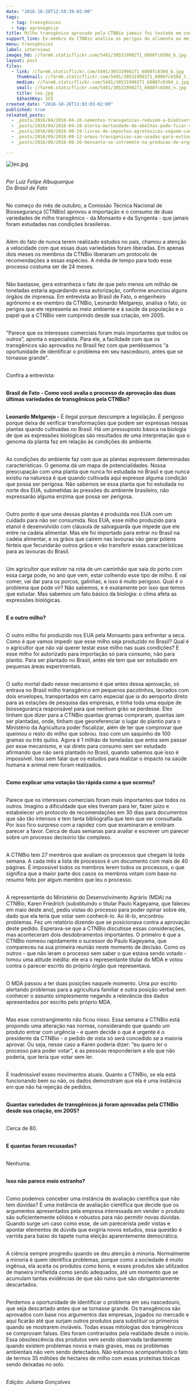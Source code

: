 ```yaml
---
date: "2016-10-28T12:58:39-02:00"
tags:
  - tag: transgênicos
  - tag: agronegócio
title: Milho transgênico aprovado pela CTNBio jamais foi testado em condições brasileiras
support_line: Ex-membro da CTNBio analisa os perigos do alimento ao meio ambiente e à saúde da população
menu: transgênicos
label: interviews
images_hd: //farm6.staticflickr.com/5491/30531998271_6808fc030d_b.jpg
layout: post
files:
  - link: //farm6.staticflickr.com/5491/30531998271_6808fc030d_b.jpg
    thumbnail: //farm6.staticflickr.com/5491/30531998271_6808fc030d_t.jpg
    medium: //farm6.staticflickr.com/5491/30531998271_6808fc030d_z.jpg
    small: //farm6.staticflickr.com/5491/30531998271_6808fc030d_n.jpg
    title: leo.jpg
    $$hashKey: 1CD
created_date: "2016-10-28T13:03:03-02:00"
published: true
releated_posts:
  - _posts/2016/04/2016-04-26-sementes-transgenicas-reduzem-a-biodiversidade-aponta-estudo-da-unicamp.md
  - _posts/2016/04/2016-04-28-alerta-mortandade-de-abelhas-pode-ficar-sem-controle.md
  - _posts/2016/08/2016-08-29-livres-de-impostos-agrotoxicos-seguem-causando-cancer-malformacoes-e-mortes.md
  - _posts/2016/09/2016-09-12-armas-transgenicas-sao-usadas-para-extinguir-especies-a-favor-do-agronegocio.md
  - _posts/2016/08/2016-08-26-monsanto-se-intromete-na-producao-de-organicos-movimentos-criticam-violacoes.md

---
```

<p><img alt="leo.jpg" src="//farm6.staticflickr.com/5491/30531998271_6808fc030d_b.jpg" /><br />
&nbsp;</p>

<p><em>Por Luiz Felipe Albuquerque<br />
Do Brasil de Fato</em></p>

<p><br />
No come&ccedil;o do m&ecirc;s de outubro, a Comiss&atilde;o T&eacute;cnica Nacional de Biosseguran&ccedil;a (CTNBio) aprovou a importa&ccedil;&atilde;o e o consumo de duas variedades de milho transg&ecirc;nico - da Monsanto e da Syngenta - que jamais foram estudadas nas condi&ccedil;&otilde;es brasileiras.</p>

<p><br />
Al&eacute;m do fato de nunca terem realizado estudos no pa&iacute;s, chamou a aten&ccedil;&atilde;o a velocidade com que essas duas variedades foram liberadas. Em apenas dois meses os membros da CTNBio liberaram&nbsp;um protocolo de recomenda&ccedil;&otilde;es a essas esp&eacute;cies. A m&eacute;dia de tempo para todo esse processo costuma ser de 24 meses.</p>

<p><br />
N&atilde;o bastasse, gera estranheza o fato de que pelo menos um milh&atilde;o de toneladas estaria aguardando essa autoriza&ccedil;&atilde;o, conforme anunciou alguns &oacute;rg&atilde;os de imprensa. Em entrevista ao Brasil de Fato, o engenheiro agr&ocirc;nomo e ex-membro da CTNBio, Leonardo Melgarejo, analisa o fato, os perigos que ele representa ao meio ambiente e &agrave; sa&uacute;de da popula&ccedil;&atilde;o e o papel que a CTNBio vem cumprindo desde sua cria&ccedil;&atilde;o, em 2005.</p>

<p><br />
&ldquo;Parece que os interesses comerciais foram mais importantes que todos os outros&rdquo;, aponta o especialista. Para ele, a facilidade com que os transg&ecirc;nicos s&atilde;o aprovados no Brasil fez com que perd&ecirc;ssemos &ldquo;a oportunidade de identificar o problema em seu nascedouro, antes que se tornasse grande&quot;.</p>

<p><br />
Confira a entrevista:</p>

<p><br />
<strong>Brasil de Fato - Como voc&ecirc; avalia o processo de aprova&ccedil;&atilde;o das duas &uacute;ltimas variedades de transg&ecirc;nicos pela CTNBio?</strong></p>

<p><br />
<strong>Leonardo Melgarejo -</strong>&nbsp;&Eacute; ilegal porque descumpre a legisla&ccedil;&atilde;o. &Eacute; perigoso porque deixa de verificar transforma&ccedil;&otilde;es que podem ser expressas nessas plantas quando cultivadas no Brasil. H&aacute; um pressuposto b&aacute;sica na biologia de que as express&otilde;es biol&oacute;gicas s&atilde;o resultados de uma interpreta&ccedil;&atilde;o que o genoma da planta faz em rela&ccedil;&atilde;o &agrave;s condi&ccedil;&otilde;es do ambiente.</p>

<p><br />
As condi&ccedil;&otilde;es do ambiente faz com que as plantas expressem determinadas caracter&iacute;sticas. O genoma d&aacute; um mapa de potencialidades. Nossa preocupa&ccedil;&atilde;o com uma planta que nunca foi estudada no Brasil e que nunca existiu na natureza &eacute; que quando cultivada aqui expresse alguma condi&ccedil;&atilde;o que possa ser perigosa.&nbsp;N&atilde;o sabemos se essa planta que foi estudada no norte dos EUA, submetidas &agrave;s press&otilde;es do ambiente brasileiro, n&atilde;o expressar&atilde;o alguma enzima que possa ser perigosa.</p>

<p><br />
Outro ponto &eacute; que uma dessas plantas &eacute; produzida nos EUA com um cuidado para n&atilde;o ser consumida. Nos EUA, esse milho produzido para etanol &eacute; desenvolvido com cl&aacute;usula de salvaguarda que impede que ele entre na cadeia alimentar. Mas ele foi importado para entrar no Brasil na cadeia alimentar, e os gr&atilde;os que ca&iacute;rem nas lavouras v&atilde;o gerar p&oacute;lens f&eacute;rteis que fecundar&atilde;o outros gr&atilde;os e v&atilde;o transferir essas caracter&iacute;sticas para as lavouras do Brasil.</p>

<p><br />
Um agricultor que estiver na rota de um caminh&atilde;o que saia do porto com essa carga pode, no ano que vem, estar colhendo esse tipo de milho. E vai comer, vai dar para os porcos, galinhas, e isso &eacute; muito perigoso. Qual &eacute; o problema que pode vir? N&atilde;o sabemos, e &eacute; exatamente por isso que temos que estudar. Mas sabemos um fato b&aacute;sico da biologia: o clima afeta as express&otilde;es biol&oacute;gicas.</p>

<p><br />
<strong>E o outro milho?</strong></p>

<p><br />
O outro milho foi produzido nos EUA pela Monsanto para enfrentar a seca. Como &eacute; que vamos impedir que esse milho seja produzido no Brasil? Qual &eacute; o agricultor que n&atilde;o vai querer testar esse milho nas suas condi&ccedil;&otilde;es? E esse milho foi autorizado para importa&ccedil;&atilde;o s&oacute; para consumo, n&atilde;o para plantio. Para ser plantado no Brasil, antes ele tem que ser estudado em pequenas &aacute;reas experimentais.</p>

<p><br />
O salto mortal dado nesse mecanismo &eacute; que antes dessa aprova&ccedil;&atilde;o, s&oacute; entrava no Brasil milho transg&ecirc;nico em pequenos pacotinhos, lacrados com dois envelopes, transportados em carro especial que ia do aeroporto direto para as esta&ccedil;&otilde;es de pesquisa das empresas, e tinha toda uma equipe de biosseguran&ccedil;a respons&aacute;vel para que nenhum gr&atilde;o se perdesse. Eles tinham que dizer para a CTNBio quantas gramas compraram, quantas iam ser plantadas, onde, tinham que georeferenciar o lugar do plantio para o Minist&eacute;rio da Agricultura poder fiscalizar, al&eacute;m de ter que comprovar que queimou o resto do milho que sobrou. Isso com um saquinho de 100 gramas ou tr&ecirc;s quilos. Agora &eacute; 1 milh&atilde;o de toneladas que entra sem passar por esse mecanismo, e vai direto para consumo sem ser estudado afirmando que n&atilde;o ser&aacute; plantado no Brasil, quando sabemos que isso &eacute; imposs&iacute;vel. Isso sem falar que os estudos para realizar o impacto na sa&uacute;de humana e animal nem foram realizados.</p>

<p><br />
<strong>Como explicar uma vota&ccedil;&atilde;o t&atilde;o r&aacute;pida como a que ocorreu?</strong></p>

<p><br />
Parece que os interesses comerciais foram mais importantes que todos os outros. Imagino a dificuldade que eles tiveram para ler, fazer ju&iacute;zo e estabelecer um protocolo de recomenda&ccedil;&otilde;es em 30 dias para documentos que s&atilde;o t&atilde;o intensos e tem tanta bibliografia que tem que ser consultada. Por isso fico surpreso com a rapidez com que examinaram e emitiram parecer a favor. Cerca de duas semanas para avaliar e escrever um parecer sobre um processo decis&oacute;rio t&atilde;o complexo.</p>

<p><br />
A CTNBio tem 27 membros que avaliam os processos que chegam l&aacute; toda semana. A cada m&ecirc;s a lista de processos &eacute; um documento com mais de 40 p&aacute;ginas. &Eacute; imposs&iacute;vel todos os membros lerem todos os processos, o que significa que a maior parte dos casos os membros votam com base no resumo feito por algum membro que leu o processo.</p>

<p><br />
A representante do Minist&eacute;rio do Desenvolvimento Agr&aacute;rio (MDA) na CTNBio, Karen Friedrich (substituindo o titular Paulo Kageyama, que faleceu em maio deste ano), pediu vistas do processo para poder opinar sobre ele, dado que ela teria que votar sem conhec&ecirc;-lo. Ao l&ecirc;-lo, encontrou problemas. Fez um relat&oacute;rio dizendo que se posicionava contra a aprova&ccedil;&atilde;o deste pedido. Esperava-se que a CTNBio discutisse essas considera&ccedil;&otilde;es, mas aconteceram dois desdobramentos importantes. O primeiro &eacute; que a CTNBio nomeou rapidamente o sucessor do Paulo Kageyama, que compareceu na sua primeira reuni&atilde;o neste momento de decis&atilde;o. Como os outros - que n&atilde;o leram o processo sem saber o que estava sendo votado - tomou uma atitude in&eacute;dita: ele era o representante titular do MDA e votou contra o parecer escrito do pr&oacute;prio &oacute;rg&atilde;o que representava.</p>

<p><br />
O MDA passou a ter duas posi&ccedil;&otilde;es naquele momento. Uma por escrito alertando problemas para a agricultura familiar e outra posi&ccedil;&atilde;o verbal sem conhecer o assunto simplesmente negando a relev&acirc;ncia dos dados apresentados por escrito pelo pr&oacute;prio MDA.</p>

<p><br />
Mas esse constrangimento n&atilde;o ficou nisso. Essa semana a CTNBio est&aacute; propondo uma altera&ccedil;&atilde;o nas normas, considerando que quando um produto entrar com urg&ecirc;ncia - e quem decide o que &eacute; urgente &eacute; o presidente da CTNBio - o pedido de vista s&oacute; ser&aacute; concedido se a maioria aprovar. Ou seja, nesse caso a Karen poderia dizer: &ldquo;eu quero ler o processo para poder votar&rdquo;, e as pessoas responderiam a ela que n&atilde;o poderia, que teria que votar sem ler.</p>

<p><br />
&Eacute; inadmiss&iacute;vel esses movimentos atuais. Quanto a CTNBio, se ela est&aacute; funcionando bem ou n&atilde;o, os dados demonstram que ela &eacute; uma inst&acirc;ncia em que n&atilde;o h&aacute; rejei&ccedil;&atilde;o de pedidos.</p>

<p><br />
<strong>Quantas variedades de transg&ecirc;nicos j&aacute; foram aprovadas pela CTNBio desde sua cria&ccedil;&atilde;o, em 2005?</strong></p>

<p><br />
Cerca de 80.</p>

<p><br />
<strong>E quantas foram recusadas?</strong></p>

<p><br />
Nenhuma.</p>

<p><br />
<strong>Isso n&atilde;o parece meio estranho?</strong></p>

<p><br />
Como podemos conceber uma inst&acirc;ncia de avalia&ccedil;&atilde;o cient&iacute;fica que n&atilde;o tem d&uacute;vidas? &Eacute; uma inst&acirc;ncia de avalia&ccedil;&atilde;o cient&iacute;fica que decide que os argumentos apresentados pela empresa interessada em vender o produto s&atilde;o suficientemente s&oacute;lidos e robustos para n&atilde;o permitir novas d&uacute;vidas. Quando surge um caso como esse, de um parecerista pedir vistas e apontar elementos de d&uacute;vida que exigiria novos estudos, essa quest&atilde;o &eacute; varrida para baixo do tapete numa elei&ccedil;&atilde;o aparentemente democr&aacute;tica.</p>

<p><br />
A ci&ecirc;ncia sempre progrediu quando se deu aten&ccedil;&atilde;o &agrave; minoria. Normalmente a minoria &eacute; quem identifica problemas, porque como a sociedade &eacute; muito ing&ecirc;nua, ela aceita os produtos como bons, e esses produtos s&atilde;o utilizados de maneira irrefletida como sendo adequados, at&eacute; um momento que se acumulam tantas evid&ecirc;ncias de que s&atilde;o ruins que s&atilde;o obrigatoriamente descartados.</p>

<p><br />
Perdemos a oportunidade de identificar o problema em seu nascedouro, que seja descartado antes que se tornasse grande. Os transg&ecirc;nicos s&atilde;o aprovados com base nos argumentos das empresas, jogados no mercado e aqui ficar&atilde;o at&eacute; que surjam outros produtos para substituir os primeiros quando se mostrarem invi&aacute;veis. Todas essas mitologias dos transg&ecirc;nicos se comprovam falsas. Eles foram contrariados pela realidade desde o in&iacute;cio. Essa obsolesc&ecirc;ncia dos produtos vem sendo observada tardiamente quando existem problemas novos e mais graves, mas os problemas ambientais n&atilde;o vem sendo detectados. N&atilde;o estamos acompanhando o fato de termos 35 milh&otilde;es de hectares de milho com essas prote&iacute;nas t&oacute;xicas sendo deixadas no solo.</p>

<p><br />
<em>Edi&ccedil;&atilde;o: Juliana Gon&ccedil;alves</em></p>
